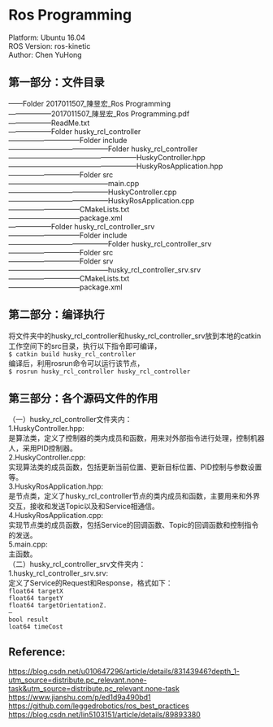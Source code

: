 # Ros Programming
Platform: Ubuntu 16.04  
ROS Version: ros-kinetic  
Author: Chen YuHong

## 第一部分：文件目录
——Folder 2017011507_陳昱宏_Ros Programming  
——————2017011507_陳昱宏_Ros Programming.pdf  
——————ReadMe.txt  
——————Folder husky_rcl_controller  
——————————Folder include  
——————————————Folder husky_rcl_controller  
——————————————————HuskyController.hpp  
——————————————————HuskyRosApplication.hpp  
——————————Folder src  
——————————————main.cpp  
——————————————HuskyController.cpp  
——————————————HuskyRosApplication.cpp  
——————————CMakeLists.txt  
——————————package.xml  
——————Folder husky_rcl_controller_srv  
——————————Folder include  
——————————————Folder husky_rcl_controller_srv  
——————————Folder src  
——————————Folder srv  
——————————————husky_rcl_controller_srv.srv  
——————————CMakeLists.txt  
——————————package.xml  
## 第二部分：编译执行
将文件夹中的husky_rcl_controller和husky_rcl_controller_srv放到本地的catkin工作空间下的src目录，执行以下指令即可编译，  
`$ catkin build husky_rcl_controller`  
编译后，利用rosrun命令可以运行该节点，  
`$ rosrun husky_rcl_controller husky_rcl_controller`  

## 第三部分：各个源码文件的作用
（一）husky_rcl_controller文件夹内：  
1.HuskyController.hpp:  
    是算法类，定义了控制器的类内成员和函数，用来对外部指令进行处理，控制机器人，采用PID控制器。  
2.HuskyController.cpp:  
    实现算法类的成员函数，包括更新当前位置、更新目标位置、PID控制与参数设置等。  
3.HuskyRosApplication.hpp:  
    是节点类，定义了husky_rcl_controller节点的类内成员和函数，主要用来和外界交互，接收和发送Topic以及和Service相通信。  
4.HuskyRosApplication.cpp:  
    实现节点类的成员函数，包括Service的回调函数、Topic的回调函数和控制指令的发送。  
5.main.cpp:  
    主函数。  
（二）husky_rcl_controller_srv文件夹内：  
1.husky_rcl_controller_srv.srv:  
    定义了Service的Request和Response，格式如下：  
	`float64 targetX`  
	`float64 targetY`  
	`float64 targetOrientationZ.`  
	`—`  
	`bool result`  
	`loat64 timeCost`  

## Reference:  
<https://blog.csdn.net/u010647296/article/details/83143946?depth_1-utm_source=distribute.pc_relevant.none-task&utm_source=distribute.pc_relevant.none-task>  
<https://www.jianshu.com/p/ed1d9a490bd1>  
<https://github.com/leggedrobotics/ros_best_practices>  
<https://blog.csdn.net/lin5103151/article/details/89893380>  
